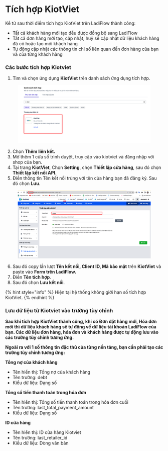 # Tích hợp KiotViet

Kể từ sau thời điểm tích hợp KiotViet trên LadiFlow thành công:

* Tất cả khách hàng mới tạo đều được đồng bộ sang LadiFlow
* Tất cả đơn hàng mới tạo, cập nhật, huỷ sẽ cập nhật dữ liệu khách hàng đã có hoặc tạo mới khách hàng
* Tự động cập nhật các thông tin chỉ số liên quan đến đơn hàng của bạn và của từng khách hàng

### Các bước tích hợp Kiotviet

1. Tìm và chọn ứng dụng **KiotViet** trên danh sách ứng dụng tích hợp.

<figure><img src="../../.gitbook/assets/image (409).png" alt=""><figcaption></figcaption></figure>

2. Chọn **Thêm liên kết.**
3. Mở thêm 1 cửa sổ trình duyệt, truy cập vào kiotviet và đăng nhập với shop của bạn.
4. Tại trang **KiotViet**, Chọn **Setting**, chọn **Thiết lập cửa hàng**, sau đó chọn **Thiết lập kết nối API.**
5. Điền thông tin Tên kết nối trùng với tên cửa hàng bạn đã đăng ký. Sau đó chọn **Lưu**.

<figure><img src="../../.gitbook/assets/image (441).png" alt=""><figcaption></figcaption></figure>

6. Sau đó copy lần lượt **Tên kết nối, Client ID, Mã bảo mật** trên **KiotViet** và paste vào **Form trên LadiFlow.**
7. Điền **Tên tích hợp**.
8. Sau đó chọn **Lưu kết nối**.

{% hint style="info" %}
Hiện tại hệ thống không giới hạn số tích hợp KiotViet.
{% endhint %}

### Lưu dữ liệu từ Kiotviet vào trường tùy chỉnh

**Sau khi tích hợp KiotViet thành công, khi có Đơn đặt hàng mới, Hóa đơn mới thì dữ liệu khách hàng sẽ tự động về dữ liệu tài khoản LadiFlow của bạn.  Các dữ liệu đơn hàng, hóa đơn và khách hàng được tự động lưu vào các trường tùy chỉnh tương ứng.**&#x20;

**Ngoài ra với 1 số thông tin đặc thù của từng nền tảng, bạn cần phải tạo các trường tùy chỉnh tương ứng:**

**Tổng nợ của khách hàng**

* Tên hiển thị: Tổng nợ của khách hàng
* Tên trường: debt
* Kiểu dữ liệu: Dạng số

**Tổng số tiền thanh toán trong hóa đơn**

* Tên hiển thị: Tổng số tiền thanh toán trong hóa đơn cuối
* Tên trường: last\_total\_payment\_amount
* Kiểu dữ liệu: Dạng số

**ID cửa hàng**

* Tên hiển thị: ID cửa hàng Kiotviet
* Tên trường: last\_retailer\_id
* Kiểu dữ liệu: Dòng văn bản
